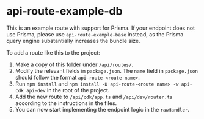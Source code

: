 # api-route-example-db

This is an example route with support for Prisma. If your endpoint does not use Prisma, please use `api-route-example-base` instead, as the Prisma query engine substantially increases the bundle size.

To add a route like this to the project:

1. Make a copy of this folder under `/api/routes/`.
2. Modify the relevant fields in `package.json`. The `name` field in `package.json` should follow the format `api-route-<route name>`.
3. Run `npm install` and `npm install -D api-route-<route name> -w api-cdk api-dev` in the root of the project.
4. Add the new route to `/api/cdk/app.ts` and `/api/dev/router.ts` according to the instructions in the files.
5. You can now start implementing the endpoint logic in the `rawHandler`.
